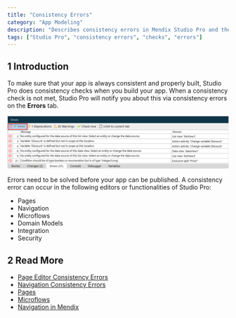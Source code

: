 ```yaml
---
title: "Consistency Errors"
category: "App Modeling"
description: "Describes consistency errors in Mendix Studio Pro and the way to fix them."
tags: ["Studio Pro", "consistency errors", "checks", "errors"]
---
```


## 1 Introduction 

To make sure that your app is always consistent and properly built, Studio Pro does consistency checks when you build your app. When a consistency check is not met, Studio Pro will notify you about this via consistency errors on the **Errors** tab. 

![The Errors tab](attachments/consistency-errors/errors-tab.png)

Errors need to be solved before your app can be published. A consistency error can occur in the following editors or functionalities of Studio Pro:

* Pages 
* Navigation 
* Microflows
* Domain Models
* Integration
* Security

##  2 Read More

* [Page Editor Consistency Errors](consistency-errors-pages)
* [Navigation Consistency Errors](consistency-errors-navigation)
* [Pages](pages)
* [Microflows](microflows) 
* [Navigation in Mendix](navigation)
